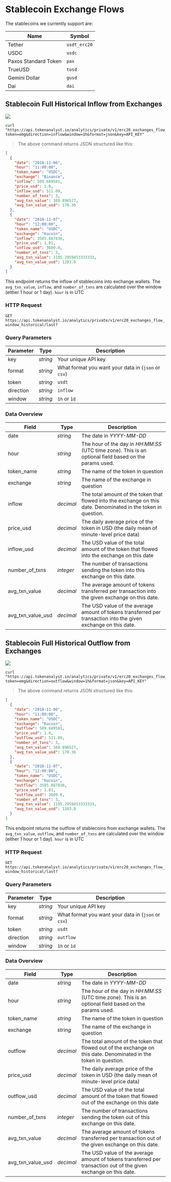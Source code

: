 # Stablecoin Exchange Flows

The stablecoins we currently support are:

| Name                 | Symbol |
| -------------------- | ------ |
| Tether               | `usdt_erc20` |
| USDC                 | `usdc` |
| Paxos Standard Token | `pax`  |
| TrueUSD              | `tusd` |
| Gemini Dollar        | `gusd` |
| Dai                  | `dai`  |


## Stablecoin Full Historical Inflow from Exchanges

<img src="https://img.shields.io/badge/Tier-Professional-black.svg"/>

```shell
curl "https://api.tokenanalyst.io/analytics/private/v1/erc20_exchanges_flow_window_historical/last?token=omg&direction=inflow&window=1h&format=json&key=API_KEY"
```

> The above command returns JSON structured like this:

```json
[
  {
    "date": "2018-11-06",
    "hour": "11:00:00",
    "token_name": "USDC",
    "exchange": "Binance",
    "inflow": 509.689581,
    "price_usd": 1.0,
    "inflow_usd": 511.09,
    "number_of_txns": 3,
    "avg_txn_value": 169.896527,
    "avg_txn_value_usd": 170.36
  },
  {
    "date": "2018-11-07",
    "hour": "12:00:00",
    "token_name": "USDC",
    "exchange": "Kucoin",
    "inflow": 3585.887836,
    "price_usd": 1.01,
    "inflow_usd": 3609.0,
    "number_of_txns": 3,
    "avg_txn_value": 1195.2959453333333,
    "avg_txn_value_usd": 1203.0
  }
]
```

This endpoint returns the inflow of stablecoins into exchange wallets. The `avg_txn_value`, `inflow`, and `number_of_txns` are calculated over the window (either 1 hour or 1 day). `hour` is in UTC

### HTTP Request

`GET https://api.tokenanalyst.io/analytics/private/v1/erc20_exchanges_flow_window_historical/last?`

### Query Parameters

| Parameter | Type     | Description                                         |
| --------- | -------- | --------------------------------------------------- |
| key       | _string_ | Your unique API key                                 |
| format    | _string_ | What format you want your data in (`json` or `csv`) |
| token     | _string_ | `usdt`                                               |
| direction | _string_ | `inflow`                                           |
| window    | _string_ | `1h` or `1d`                                        |

### Data Overview

| Field | Type     | Description                                          |
| --------- | -------- | ---------------------------------------------------- |
| date     | _string_ | The date in _YYYY-MM-DD_                                                  |
| hour     | _string_ | The hour of the day in _HH:MM:SS_  (UTC time zone). This is an optional field based on the params used.                                               |
| token_name  | _string_ | The name of the token in question         |
| exchange  | _string_ | The name of the exchange in question         |
| inflow  | _decimal_ | The total amount of the token that flowed into the exchange on this date. Denominated in the token in question.         |
| price_usd | _decimal_ | The daily average price of the token in USD (the daily mean of minute-level price data) |
| inflow_usd  | _decimal_ | The USD value of the total amount of the token that flowed into the exchange on this date         |
| number_of_txns       | _integer_ | The number of transactions sending the token into this exchange on this date.                                 |
| avg_txn_value       | _decimal_ | The average amount of tokens transferred per transaction into the given exchange on this date.                                 |
| avg_txn_value_usd    | _decimal_ | The USD value of the average amount of tokens transferred per transaction into the given exchange on this date.    |


## Stablecoin Full Historical Outflow from Exchanges

<img src="https://img.shields.io/badge/Tier-Professional-black.svg"/>

```shell
curl "https://api.tokenanalyst.io/analytics/private/v1/erc20_exchanges_flow_window_historical/last?token=omg&direction=outflow&window=1h&format=json&key=API_KEY"
```

> The above command returns JSON structured like this:

```json
[
  {
    "date": "2018-11-06",
    "hour": "11:00:00",
    "token_name": "USDC",
    "exchange": "Kucoin",
    "outflow": 509.689581,
    "price_usd": 1.0,
    "outflow_usd": 511.09,
    "number_of_txns": 3,
    "avg_txn_value": 169.896527,
    "avg_txn_value_usd": 170.36
  },
  {
    "date": "2018-11-07",
    "hour": "12:00:00",
    "token_name": "USDC",
    "exchange": "Kucoin",
    "outflow": 3585.887836,
    "price_usd": 1.01,
    "outflow_usd": 3609.0,
    "number_of_txns": 3,
    "avg_txn_value": 1195.2959453333333,
    "avg_txn_value_usd": 1203.0
  }
]
```

This endpoint returns the outflow of stablecoins from exchange wallets. The `avg_txn_value`, `outflow`, and `number_of_txns` are calculated over the window (either 1 hour or 1 day). `hour` is in UTC

### HTTP Request

`GET https://api.tokenanalyst.io/analytics/private/v1/erc20_exchanges_flow_window_historical/last?`

### Query Parameters

| Parameter | Type     | Description                                         |
| --------- | -------- | --------------------------------------------------- |
| key       | _string_ | Your unique API key                                 |
| format    | _string_ | What format you want your data in (`json` or `csv`) |
| token     | _string_ | `usdt`                                               |
| direction | _string_ | `outflow`                                           |
| window    | _string_ | `1h` or `1d`                                        |

### Data Overview

| Field | Type     | Description                                          |
| --------- | -------- | ---------------------------------------------------- |
| date     | _string_ | The date in _YYYY-MM-DD_                                                  |
| hour     | _string_ | The hour of the day in _HH:MM:SS_  (UTC time zone). This is an optional field based on the params used.                                               |
| token_name  | _string_ | The name of the token in question         |
| exchange  | _string_ | The name of the exchange in question         |
| outflow  | _decimal_ | The total amount of the token that flowed out of the exchange on this date. Denominated in the token in question.         |
| price_usd | _decimal_ | The daily average price of the token in USD (the daily mean of minute-level price data) |
| outflow_usd  | _decimal_ | The USD value of the total amount of the token that flowed out of the exchange on this date         |
| number_of_txns       | _integer_ | The number of transactions sending the token out of this exchange on this date.                                 |
| avg_txn_value       | _decimal_ | The average amount of tokens transferred per transaction out of the given exchange on this date.                                 |
| avg_txn_value_usd    | _decimal_ | The USD value of the average amount of tokens transferred per transaction out of the given exchange on this date.    |